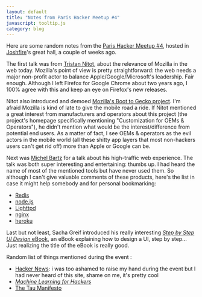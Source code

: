 ```yaml
---
layout: default
title: "Notes from Paris Hacker Meetup #4"
javascript: tooltip.js
category: blog
---
```


Here are some random notes from the [Paris Hacker Meetup #4][meetup], hosted in
[Joshfire][joshfire]'s great hall, a couple of weeks ago.

The first talk was from [Tristan Nitot][nitot], about the relevance of Mozilla
in the web today. Mozilla's point of view is pretty straightforward: the web
needs a major non-profit actor to balance Apple/Google/Microsoft's leadership.
Fair enough. Although I left Firefox for Google Chrome about two years ago, I
100% agree with this and keep an eye on Firefox's new releases.

Nitot also introduced and demoed [Mozilla's Boot to Gecko project][b2g]. I'm
afraid Mozilla is kind of late to give the mobile road a ride. If Nitot
mentioned a great interest from manufacturers and operators about this project
(the project's homepage specifically mentioning "Customization for OEMs &amp;
Operators"), he didn't mention what would be the interest/difference from
potential end users. As a matter of fact, I see OEMs &amp; operators as the evil
actors in the mobile world (all these shitty app layers that most non-hackers
users can't get rid off) more than Apple or Google can be.

Next was [Michel Bartz][bartz] for a talk about his high-traffic web experience.
The talk was both super interesting and entertaining: thumbs up. I had heard the
name of most of the mentioned tools but have never used them. So although I
can't give valuable comments of these products, here's the list in case it might
help somebody and for personal bookmarking:

- [Redis](http://redis.io/)
- [node.js](http://nodejs.org/)
- [Lighttpd](http://www.lighttpd.net/)
- [nginx](http://nginx.org/)
- [heroku](http://www.heroku.com/)

Last but not least, Sacha Greif introduced his really interesting [_Step by Step
UI Design_ eBook][ebook], an eBook explaining how to design a UI, step by
step... Just realizing the title of the eBook is really good.

Random list of things mentioned during the event :

- [Hacker News](http://news.ycombinator.com/): i was too ashamed to raise my
  hand during the event but I had never heard of this site, shame on me, it's
  pretty cool
- [_Machine Learning for Hackers_](http://shop.oreilly.com/product/0636920018483.do)
- [The Tau Manifesto][tau]

[meetup]: http://www.meetup.com/ParisHackers/events/53314342/
[joshfire]: http://joshfire.com/
[nitot]: http://twitter.com/#!/nitot
[b2g]: http://www.mozilla.org/en-US/b2g/
[bartz]: https://twitter.com/#!/michelbartz
[ebook]: http://sachagreif.com/ebook/
[tau]: https://tauday.com
